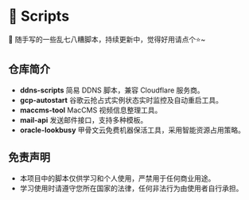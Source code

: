 # 📖 Scripts

🤪 随手写的一些乱七八糟脚本，持续更新中，觉得好用请点个⭐~

## 仓库简介

- **ddns-scripts**
  简易 DDNS 脚本，兼容 Cloudflare 服务商。
- **gcp-autostart**
  谷歌云抢占式实例状态实时监控及自动重启工具。
- **maccms-tool**
  MacCMS 视频信息整理工具。
- **mail-api**
  发送邮件接口，支持多种模板。
- **oracle-lookbusy**
  甲骨文云免费机器保活工具，采用智能资源占用策略。

## 免责声明

- 本项目中的脚本仅供学习和个人使用，严禁用于任何商业用途。
- 学习使用时请遵守您所在国家的法律，任何非法行为由使用者自行承担。

